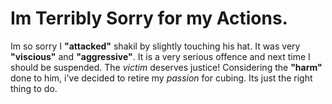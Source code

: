 # <h1> Im Terribly Sorry for my Actions.
Im so sorry I __"attacked"__ shakil by slightly touching his hat. It was very __"viscious"__ and __"aggressive"__. It is a very serious offence and next time I should be suspended. The *victim* deserves justice! Considering the __"harm"__ done to him, i've decided to retire my *passion* for cubing. Its just the right thing to do. 
